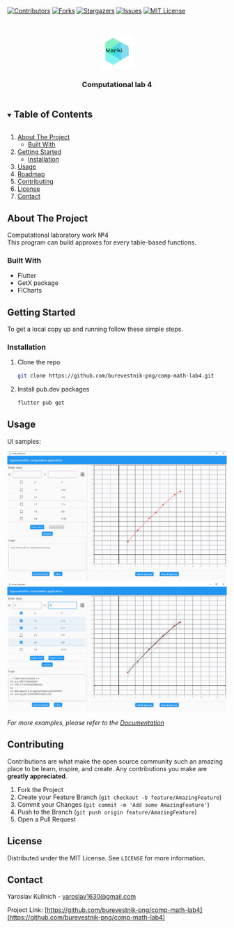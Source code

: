 <!-- PROJECT SHIELDS -->
<!--
*** I'm using markdown "reference style" links for readability.
*** Reference links are enclosed in brackets [ ] instead of parentheses ( ).
*** See the bottom of this document for the declaration of the reference variables
*** for contributors-url, forks-url, etc. This is an optional, concise syntax you may use.
*** https://www.markdownguide.org/basic-syntax/#reference-style-links
-->
[![Contributors][contributors-shield]][contributors-url]
[![Forks][forks-shield]][forks-url]
[![Stargazers][stars-shield]][stars-url]
[![Issues][issues-shield]][issues-url]
[![MIT License][license-shield]][license-url]



<!-- PROJECT LOGO -->
<br />
<p align="center">
  <a href="https://github.com/burevestnik-png/comp-math-lab4">
    <img src="images/yarki.png" alt="Logo" width="80" height="80">
  </a>

  <h3 align="center">Computational lab 4</h3>
</p>



<!-- TABLE OF CONTENTS -->
<details open="open">
  <summary><h2 style="display: inline-block">Table of Contents</h2></summary>
  <ol>
    <li>
      <a href="#about-the-project">About The Project</a>
      <ul>
        <li><a href="#built-with">Built With</a></li>
      </ul>
    </li>
    <li>
      <a href="#getting-started">Getting Started</a>
      <ul>
        <li><a href="#installation">Installation</a></li>
      </ul>
    </li>
    <li><a href="#usage">Usage</a></li>
    <li><a href="#roadmap">Roadmap</a></li>
    <li><a href="#contributing">Contributing</a></li>
    <li><a href="#license">License</a></li>
    <li><a href="#contact">Contact</a></li>
  </ol>
</details>



<!-- ABOUT THE PROJECT -->
## About The Project

Computational laboratory work №4 <br/>
This program can build approxes for every table-based functions.


### Built With

* Flutter
* GetX package
* FlCharts



<!-- GETTING STARTED -->
## Getting Started

To get a local copy up and running follow these simple steps.


### Installation

1. Clone the repo
   ```sh
   git clone https://github.com/burevestnik-png/comp-math-lab4.git
   ```
2. Install pub.dev packages
   ```sh
   flutter pub get
   ```



<!-- USAGE EXAMPLES -->
## Usage
UI samples:

![1](./docs/1.png)
![2](./docs/2.png)


_For more examples, please refer to the [Documentation](https://flutter.dev/docs)_



<!-- CONTRIBUTING -->
## Contributing

Contributions are what make the open source community such an amazing place to be learn, inspire, and create. Any contributions you make are **greatly appreciated**.

1. Fork the Project
2. Create your Feature Branch (`git checkout -b feature/AmazingFeature`)
3. Commit your Changes (`git commit -m 'Add some AmazingFeature'`)
4. Push to the Branch (`git push origin feature/AmazingFeature`)
5. Open a Pull Request



<!-- LICENSE -->
## License

Distributed under the MIT License. See `LICENSE` for more information.



<!-- CONTACT -->
## Contact

Yaroslav Kulinich - yaroslav1630@gmail.com

Project Link: [https://github.com/burevestnik-png/comp-math-lab4](https://github.com/burevestnik-png/comp-math-lab4)





<!-- MARKDOWN LINKS & IMAGES -->
<!-- https://www.markdownguide.org/basic-syntax/#reference-style-links -->
[contributors-shield]: https://img.shields.io/github/contributors/burevestnik-png/comp-math-lab4.svg?style=for-the-badge
[contributors-url]: https://github.com/burevestnik-png/comp-math-lab4/graphs/contributors
[forks-shield]: https://img.shields.io/github/forks/burevestnik-png/comp-math-lab4.svg?style=for-the-badge
[forks-url]: https://github.com/burevestnik-png/comp-math-lab4/network/members
[stars-shield]: https://img.shields.io/github/stars/burevestnik-png/comp-math-lab4.svg?style=for-the-badge
[stars-url]: https://github.com/burevestnik-png/comp-math-lab4/stargazers
[issues-shield]: https://img.shields.io/github/issues/burevestnik-png/comp-math-lab4.svg?style=for-the-badge
[issues-url]: https://github.com/burevestnik-png/comp-math-lab4/issues
[license-shield]: https://img.shields.io/github/license/burevestnik-png/comp-math-lab4.svg?style=for-the-badge
[license-url]: https://github.com/burevestnik-png/comp-math-lab4/blob/master/LICENSE.txt
